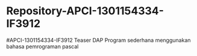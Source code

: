 # Repository-APCI-1301154334-IF3912
#APCI-1301154334-IF3912
Teaser DAP
Program sederhana menggunakan bahasa pemrograman pascal
